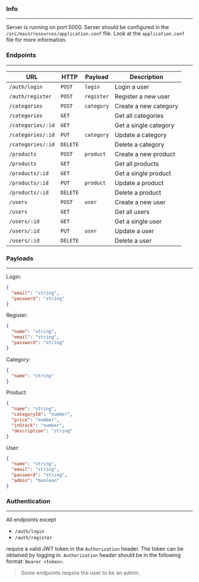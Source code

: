 ### Info

---

Server is running on port 5000. Server should be configured in the `/src/main/resources/application.conf` file.
Look at the `application.conf` file for more information.

### Endpoints

---

| URL               | HTTP     | Payload    | Description           |
|-------------------|----------|------------|-----------------------|
| `/auth/login`     | `POST`   | `login`    | Login a user          |
| `/auth/register`  | `POST`   | `register` | Register a new user   |
| `/categories`     | `POST`   | `category` | Create a new category |
| `/categories`     | `GET`    |            | Get all categories    |
| `/categories/:id` | `GET`    |            | Get a single category |
| `/categories/:id` | `PUT`    | `category` | Update a category     |
| `/categories/:id` | `DELETE` |            | Delete a category     |
| `/products`       | `POST`   | `product`  | Create a new product  |
| `/products`       | `GET`    |            | Get all products      |
| `/products/:id`   | `GET`    |            | Get a single product  |
| `/products/:id`   | `PUT`    | `product`  | Update a product      |
| `/products/:id`   | `DELETE` |            | Delete a product      |
| `/users`          | `POST`   | `user`     | Create a new user     |
| `/users`          | `GET`    |            | Get all users         |
| `/users/:id`      | `GET`    |            | Get a single user     |
| `/users/:id`      | `PUT`    | `user`     | Update a user         |
| `/users/:id`      | `DELETE` |            | Delete a user         |

### Payloads

---

Login:

```json
{
  "email": "string",
  "password": "string"
}
```

Register:

```json
{
  "name": "string",
  "email": "string",
  "password": "string"
}
```

Category:

```json
{
  "name": "string"
}
```

Product:

```json
{
  "name": "string",
  "categoryId": "number",
  "price": "number",
  "inStock": "number",
  "description": "string"
}
```

User:

```json
{
  "name": "string",
  "email": "string",
  "password": "string",
  "admin": "boolean"
}
```

### Authentication

---

All endpoints except

- `/auth/login`
- `/auth/register`

require a valid JWT token in the `Authorization` header. The token can be obtained by logging in.
`Authorization` header should be in the following format: `Bearer <token>`.

> Some endpoints require the user to be an admin.
